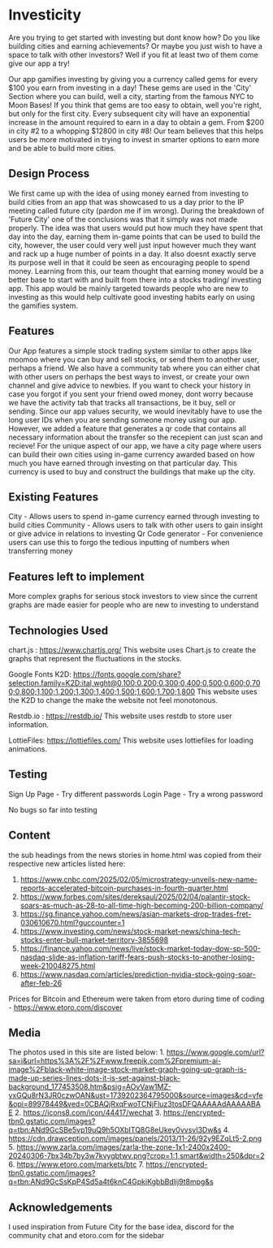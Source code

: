 # Investicity

Are you trying to get started with investing but dont know how? Do you like building cities and earning achievements? Or maybe you just wish to have a space to talk with other investors?
Well if you fit at least two of them come give our app a try!

Our app gamifies investing by giving you a currency called gems for every $100 you earn from investing in a day! These gems are used in the 'City' Section where you can build, well a city, starting from the famous NYC to Moon Bases! If you think that gems are too easy to obtain, well you're right, but only for the first city. Every subsequent city will have an exponential increase in the amount required to earn in a day to obtain a gem. From $200 in city #2 to a whopping $12800 in city #8! Our team believes that this helps users be more motivated in trying to invest in smarter options to earn more and be able to build more cities.

## Design Process

We first came up with the idea of using money earned from investing to build cities from an app that was showcased to us a day prior to the IP meeting called future city (pardon me if im wrong). During the breakdown of 'Future City' one of the conclusions was that it simply was not made properly. The idea was that users would put how much they have spent that day into the day, earning them in-game points that can be used to build the city, however, the user could very well just input however much they want and rack up a huge number of points in a day. It also doesnt exactly serve its purpose well in that it could be seen as encouraging people to spend money. Learning from this, our team thought that earning money would be a better base to start with and built from there into a stocks trading/ investing app. This app would be mainly targeted towards people who are new to investing as this would help cultivate good investing habits early on using the gamifies system. 

## Features

Our App features a simple stock trading system similar to other apps like moomoo where you can buy and sell stocks, or send them to another user, perhaps a friend. We also have a community tab where you can either chat with other users on perhaps the best ways to invest, or create your own channel and give advice to newbies. If you want to check your history in case you forgot if you sent your friend owed money, dont worry because we have the activity tab that tracks all transactions, be it buy, sell or sending. Since our app values security, we would inevitably have to use the long user IDs when you are sending someone money using our app. However, we added a feature that generates a qr code that contains all necessary information about the transfer so the recepient can just scan and recieve! For the unique aspect of our app, we have a city page where users can build their own cities using in-game currency awarded based on how much you have earned through investing on that particular day. This currency is used to buy and construct the buildings that make up the city.

## Existing Features

City - Allows users to spend in-game currency earned through investing to build cities
Community - Allows users to talk with other users to gain insight or give advice in relations to investing
Qr Code generator - For convenience users can use this to forgo the tedious inputting of numbers when transferring money

## Features left to implement

More complex graphs for serious stock investors to view since the current graphs are made easier for people who are new to investing to understand

## Technologies Used

chart.js : https://www.chartjs.org/
    This website uses Chart.js to create the graphs that represent the fluctuations in the stocks.

Google Fonts K2D: https://fonts.google.com/share?selection.family=K2D:ital,wght@0,100;0,200;0,300;0,400;0,500;0,600;0,700;0,800;1,100;1,200;1,300;1,400;1,500;1,600;1,700;1,800
    This website uses the K2D to change the make the website not feel monotonous.

Restdb.io : https://restdb.io/
    This website uses restdb to store user information.

LottieFiles: https://lottiefiles.com/
    This website uses lottiefiles for loading animations.

## Testing

Sign Up Page - Try different passwords
Login Page - Try a wrong password

No bugs so far into testing

## Content

the sub headings from the news stories in home.html was copied from their respective new articles listed here:
  1. https://www.cnbc.com/2025/02/05/microstrategy-unveils-new-name-reports-accelerated-bitcoin-purchases-in-fourth-quarter.html
  2. https://www.forbes.com/sites/dereksaul/2025/02/04/palantir-stock-soars-as-much-as-28-to-all-time-high-becoming-200-billion-company/
  3. https://sg.finance.yahoo.com/news/asian-markets-drop-trades-fret-030610670.html?guccounter=1
  4. https://www.investing.com/news/stock-market-news/china-tech-stocks-enter-bull-market-territory-3855698
  5. https://finance.yahoo.com/news/live/stock-market-today-dow-sp-500-nasdaq-slide-as-inflation-tariff-fears-push-stocks-to-another-losing-week-210048275.html
  6. https://www.nasdaq.com/articles/prediction-nvidia-stock-going-soar-after-feb-26

Prices for Bitcoin and Ethereum were taken from etoro during time of coding
    - https://www.etoro.com/discover

## Media 

The photos used in this site are listed below:
    1. https://www.google.com/url?sa=i&url=https%3A%2F%2Fwww.freepik.com%2Fpremium-ai-image%2Fblack-white-image-stock-market-graph-going-up-graph-is-made-up-series-lines-dots-it-is-set-against-black-background_177453508.htm&psig=AOvVaw1MZ-yxGQu8rN3JR0czwOAN&ust=1739202364795000&source=images&cd=vfe&opi=89978449&ved=0CBAQjRxqFwoTCNjFluz3tosDFQAAAAAdAAAAABAE
    2. https://icons8.com/icon/44417/wechat
    3. https://encrypted-tbn0.gstatic.com/images?q=tbn:ANd9GcSBe5vp19uQ9h5OXbITQ8G8eUkey0vvsvI3Dw&s
    4. https://cdn.drawception.com/images/panels/2013/11-26/92y9EZqLt5-2.png
    5. https://www.zarla.com/images/zarla-the-zone-1x1-2400x2400-20240306-7bx34b7by3w7kvygbtwv.png?crop=1:1,smart&width=250&dpr=2
    6. https://www.etoro.com/markets/btc
    7. https://encrypted-tbn0.gstatic.com/images?q=tbn:ANd9GcSsKpP4Sd5a4t6knC4GpkiKgbbBdlij9t8mpg&s

## Acknowledgements

I used inspiration from Future City for the base idea, discord for the community chat and etoro.com for the sidebar
    
    
  
